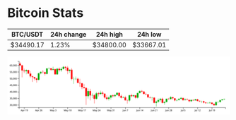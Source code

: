 # Bitcoin Stats

BTC/USDT|24h change|24h high|24h low|
|---|---|---|---|
|$34490.17|1.23%|$34800.00|$33667.01|

<img src="./chart.svg">
